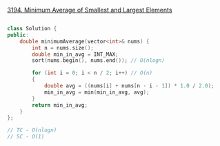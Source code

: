 
[3194. Minimum Average of Smallest and Largest Elements](https://leetcode.com/problems/minimum-average-of-smallest-and-largest-elements/description/)

```cpp

class Solution {
public:
    double minimumAverage(vector<int>& nums) {
        int n = nums.size();
        double min_in_avg = INT_MAX;
        sort(nums.begin(), nums.end()); // O(nlogn)

        for (int i = 0; i < n / 2; i++) // O(n)
        {
            double avg = ((nums[i] + nums[n - i - 1]) * 1.0 / 2.0);
            min_in_avg = min(min_in_avg, avg);
        }
        return min_in_avg;
    }
};

// TC - O(nlogn)
// SC - O(1)

```
